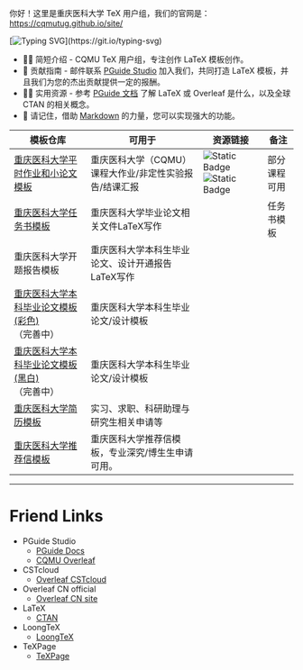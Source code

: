 你好！这里是重庆医科大学 TeX 用户组，我们的官网是：https://cqmutug.github.io/site/

[![Typing SVG](https://readme-typing-svg.demolab.com?font=Fira+Code&pause=1000&width=900&lines=Every+time+I+read+a+LaTeX+document%2C+I+think%2C+wow.+this+must+be+correct!)](https://git.io/typing-svg)

- 🙋‍♀️ 简短介绍 - CQMU TeX 用户组，专注创作 LaTeX 模板创作。
- 🌈 贡献指南 - 邮件联系 [PGuide Studio](mailto:contact@pguide.studio) 加入我们，共同打造 LaTeX 模板，并且我们为您的杰出贡献提供一定的报酬。
- 👩‍💻 实用资源 - 参考 [PGuide 文档](https://docs.pguide.studio/) 了解 LaTeX 或 Overleaf 是什么，以及全球 CTAN 的相关概念。
- 🧙 请记住，借助 [Markdown](https://docs.github.com/github/writing-on-github/getting-started-with-writing-and-formatting-on-github/basic-writing-and-formatting-syntax) 的力量，您可以实现强大的功能。

| 模板仓库                           | 可用于                                                 | 资源链接                                                     | 备注         |
| -------------------------------- | ------------------------------------------------------ | ------------------------------------------------------------ | ------------ |
| [重庆医科大学平时作业和小论文模板](https://github.com/CQMUtug/CQMU-experiments-homework-template) | 重庆医科大学（CQMU）课程大作业/非定性实验报告/结课汇报 | ![Static Badge](https://img.shields.io/badge/overleaf-template?style=for-the-badge&logo=overleaf&logoSize=50) ![Static Badge](https://img.shields.io/badge/%E4%B8%AD%E5%9B%BD%E7%A7%91%E6%8A%80%E4%BA%91-cstcloud?style=for-the-badge&logoColor=violet&logoSize=50&labelColor=blue&color=blue) | 部分课程可用 |
|[ 重庆医科大学任务书模板](https://github.com/CQMUtug/CQMU-experiments-homework-template)           | 重庆医科大学毕业论文相关文件LaTeX写作                  | | 任务书模板   |
| 重庆医科大学开题报告模板         | 重庆医科大学本科生毕业论文、设计开通报告LaTeX写作      |                                                              |              |
| [重庆医科大学本科毕业论文模板(彩色)](https://github.com/CQMUtug/CQMUthesis)（完善中）     | 重庆医科大学本科生毕业论文/设计模板                                                       |                                                              |              |
| [重庆医科大学本科毕业论文模板(黑白)](https://github.com/CQMUtug/CQMUthesis)（完善中）     | 重庆医科大学本科生毕业论文/设计模板                                                       |                                                              |              |
| [重庆医科大学简历模板](https://github.com/CQMUtug/cqmu-resume)             | 实习、求职、科研助理与研究生相关申请等                 |                                                              |              |
| [重庆医科大学推荐信模板](https://github.com/CQMUtug/recommendation-letter)           | 重庆医科大学推荐信模板，专业深究/博生生申请可用。                                                       |                                                              |              |
---


# Friend Links

- PGuide Studio
  - [PGuide Docs](https://docs.pguide.studio/public-service/overleaf/)
  - [CQMU Overleaf](http://latex.cqmu.edu.cn/)
- CSTcloud
  - [Overleaf CSTcloud](https://sharelatex.cstcloud.cn/)
- Overleaf CN official
  - [Overleaf CN site](https://cn.overleaf.com/)
- LaTeX
  - [CTAN](https://ctan.org/)
- LoongTeX
  - [LoongTeX](https://app.loogtex.com)
- TeXPage
  - [TeXPage](https://texpage.com)

